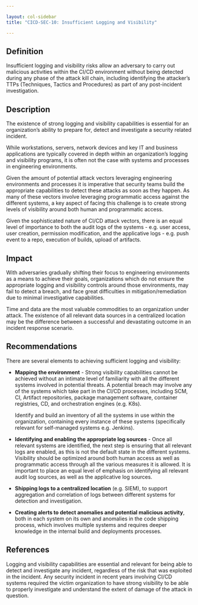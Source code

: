 ```yaml
---

layout: col-sidebar
title: "CICD-SEC-10: Insufficient Logging and Visibility"

---
```

## Definition

Insufficient logging and visibility risks allow an adversary to carry out malicious activities within the CI/CD environment without being detected during any phase of the attack kill chain, including identifying the attacker’s TTPs (Techniques, Tactics and Procedures) as part of any post-incident investigation.


## Description

The existence of strong logging and visibility capabilities is essential for an organization’s ability to prepare for, detect and investigate a security related incident.

While workstations, servers, network devices and key IT and business applications are typically covered in depth within an organization’s logging and visibility programs, it is often not the case with systems and processes in engineering environments.

Given the amount of potential attack vectors leveraging engineering environments and processes it is imperative that security teams build the appropriate capabilities to detect these attacks as soon as they happen. As many of these vectors involve leveraging programmatic access against the different systems, a key aspect of facing this challenge is to create strong levels of visibility around both human and programmatic access. 

Given the sophisticated nature of CI/CD attack vectors, there is an equal level of importance to both the audit logs of the systems - e.g. user access, user creation, permission modification, and the applicative logs - e.g. push event to a repo, execution of builds, upload of artifacts. 


## Impact

With adversaries gradually shifting their focus to engineering environments as a means to achieve their goals, organizations which do not ensure the appropriate logging and visibility controls around those environments, may fail to detect a breach, and face great difficulties in mitigation/remediation due to minimal investigative capabilities.

Time and data are the most valuable commodities to an organization under attack. The existence of all relevant data sources in a centralized location may be the difference between a successful and devastating outcome in an incident response scenario.


## Recommendations

There are several elements to achieving sufficient logging and visibility: 



* **Mapping the environment** - Strong visibility capabilities cannot be achieved without an intimate level of familiarity with all the different systems involved in potential threats. A potential breach may involve any of the systems which take part in the CI/CD processes, including SCM, CI, Artifact repositories, package management software, container registries, CD, and orchestration engines (e.g. K8s).

    Identify and build an inventory of all the systems in use within the organization, containing every instance of these systems (specifically relevant for self-managed systems e.g. Jenkins).

* **Identifying and enabling the appropriate log sources** - Once all relevant systems are identified, the next step is ensuring that all relevant logs are enabled, as this is not the default state in the different systems. Visibility should be optimized around both human access as well as programmatic access through all the various measures it is allowed. It is important to place an equal level of emphasis on identifying all relevant audit log sources, as well as the applicative log sources. 
* **Shipping logs to a centralized location** (e.g. SIEM), to support aggregation and correlation of logs between different systems for detection and investigation.
* **Creating alerts to detect anomalies and potential malicious activity**, both in each system on its own and anomalies in the code shipping process, which involves multiple systems and requires deeper knowledge in the internal build and deployments processes.


## References

Logging and visibility capabilities are essential and relevant for being able to detect and investigate any incident, regardless of the risk that was exploited in the incident. Any security incident in recent years involving CI/CD systems required the victim organization to have strong visibility to be able to properly investigate and understand the extent of damage of the attack in question.
